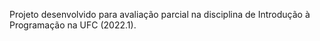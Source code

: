 Projeto desenvolvido para avaliação parcial na disciplina de Introdução à Programação na UFC (2022.1).
